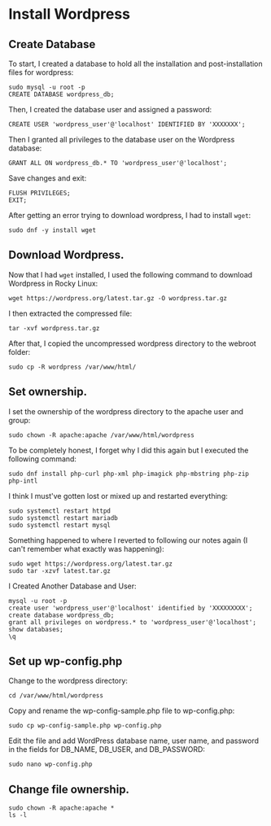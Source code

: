 # Install Wordpress

## Create Database

To start, I created a database to hold all the installation and post-installation files for wordpress:
```
sudo mysql -u root -p
CREATE DATABASE wordpress_db;
```

Then, I created the database user and assigned a password:
```
CREATE USER 'wordpress_user'@'localhost' IDENTIFIED BY 'XXXXXXX';
```

Then I granted all privileges to the database user on the Wordpress database:
```
GRANT ALL ON wordpress_db.* TO 'wordpress_user'@'localhost';
```

Save changes and exit:
```
FLUSH PRIVILEGES;
EXIT;
```

After getting an error trying to download wordpress, I had to install `wget`:
```
sudo dnf -y install wget
```

## Download Wordpress.

Now that I had `wget` installed, I used the following command to download Wordpress in Rocky Linux:
```
wget https://wordpress.org/latest.tar.gz -O wordpress.tar.gz
```
I then extracted the compressed file:
```
tar -xvf wordpress.tar.gz
```

After that, I copied the uncompressed wordpress directory to the webroot folder:
```
sudo cp -R wordpress /var/www/html/
```

## Set ownership.

I set the ownership of the wordpress directory to the apache user and group:
```
sudo chown -R apache:apache /var/www/html/wordpress
```

To be completely honest, I forget why I did this again but I executed the following command:
```
sudo dnf install php-curl php-xml php-imagick php-mbstring php-zip php-intl
```


I think I must've gotten lost or mixed up and restarted everything:
```
sudo systemctl restart httpd
sudo systemctl restart mariadb
sudo systemctl restart mysql
```

Something happened to where I reverted to following our notes again (I can't remember what exactly was happening):
```
sudo wget https://wordpress.org/latest.tar.gz
sudo tar -xzvf latest.tar.gz
```

I Created Another Database and User:
```
mysql -u root -p
create user 'wordpress_user'@'localhost' identified by 'XXXXXXXXX';
create database wordpress_db;
grant all privileges on wordpress.* to 'wordpress_user'@'localhost';
show databases;
\q
```

## Set up wp-config.php

Change to the wordpress directory:
```
cd /var/www/html/wordpress
```

Copy and rename the wp-config-sample.php file to wp-config.php:
```
sudo cp wp-config-sample.php wp-config.php
```

Edit the file and add WordPress database name, user name, and password in the fields for DB_NAME, DB_USER, and DB_PASSWORD:
```
sudo nano wp-config.php
```

## Change file ownership.
```
sudo chown -R apache:apache *
ls -l
```
